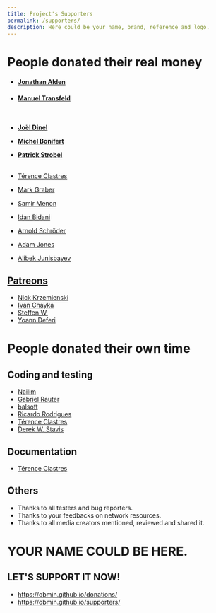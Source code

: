 ```yaml
---
title: Project's Supporters
permalink: /supporters/
description: Here could be your name, brand, reference and logo.
---
```


# People donated their **real money**

* #### [Jonathan Alden](https://obmin.github.io/donations/)
* #### [Manuel Transfeld](https://obmin.github.io/donations/)
<br>


* **[Joël Dinel](https://obmin.github.io/donations/)**
* **[Michel Bonifert](https://obmin.github.io/donations/)**
* **[Patrick Strobel](https://obmin.github.io/donations/)**
<br><br>


* [Térence Clastres](https://github.com/terencode)
* [Mark Graber](https://obmin.github.io/donations/)
* [Samir Menon](https://obmin.github.io/donations/)
* [Idan Bidani](https://obmin.github.io/donations/)
* [Arnold Schröder](https://obmin.github.io/donations/)
* [Adam Jones](https://obmin.github.io/donations/)
* [Alibek Junisbayev](https://obmin.github.io/donations/)

## [Patreons](https://www.patreon.com/konkor)

* [Nick Krzemienski](https://github.com/krzemienski)
* [Ivan Chayka](https://vk.com/anaumynaugames)
* [Steffen W.](https://www.patreon.com/user/creators?u=7405409)
* [Yoann Deferi](https://obmin.github.io/donations/)

# People donated their **own time**

## Coding and testing

* [Nailim](https://github.com/Nailim)
* [Gabriel Rauter](https://github.com/raetiacorvus)
* [balsoft](https://github.com/balsoft)
* [Ricardo Rodrigues](https://github.com/RicardoEPRodrigues)
* [Térence Clastres](https://github.com/terencode)
* [Derek W. Stavis](https://github.com/derekstavis)

## Documentation

* [Térence Clastres](https://github.com/terencode)

## Others

* Thanks to all testers and bug reporters.
* Thanks to your feedbacks on network resources.
* Thanks to all media creators mentioned, reviewed and shared it.

# YOUR NAME COULD BE HERE.
## LET'S SUPPORT IT NOW!

* https://obmin.github.io/donations/
* https://obmin.github.io/supporters/
